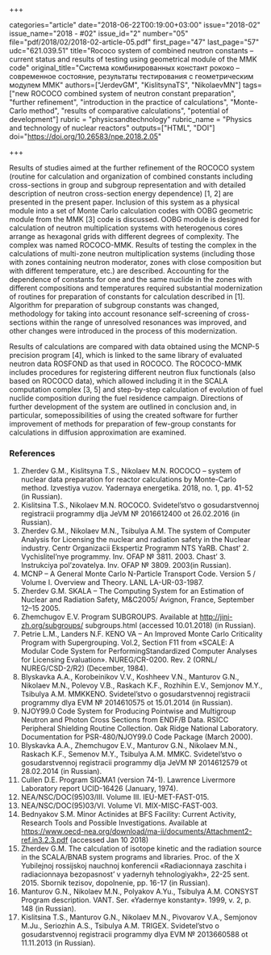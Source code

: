 +++

categories="article"
date="2018-06-22T00:19:00+03:00"
issue="2018-02"
issue_name="2018 - #02"
issue_id="2"
number="05"
file="pdf/2018/02/2018-02-article-05.pdf"
first_page="47"
last_page="57"
udc="621.039.51"
title="Rococo system of combined neutron constants – current status and results of testing using geometrical module of the MMK code"
original_title="Система комбинированных констант рококо – современное состояние, результаты тестирования с геометрическим модулем ММК"
authors=["JerdevGM", "KislitsynaTS", "NikolaevMN"]
tags=["new ROCOCO combined system of neutron constant preparation", "further refinement", "introduction in the practice of calculations", "Monte-Carlo method", "results of comparative calculations", "potential of development"]
rubric = "physicsandtechnology"
rubric_name = "Physics and technology of nuclear reactors"
outputs=["HTML", "DOI"]
doi="https://doi.org/10.26583/npe.2018.2.05"

+++

Results of studies aimed at the further refinement of the ROCOCO system (routine for calculation and organization of combined constants including cross-sections in group and subgroup representation and with detailed description of neutron cross-section energy dependence) [1, 2] are presented in the present paper. Inclusion of this system as a physical module into a set of Monte Carlo calculation codes with OOBG geometric module from the MMK [3] code is discussed. OOBG module is designed for calculation of neutron multiplication systems with heterogenous cores arrange as hexagonal grids with different degrees of complexity. The complex was named ROCOCO-MMK. Results of testing the complex in the calculations of multi-zone neutron multiplication systems (including those with zones containing neutron moderator, zones with close composition but with different temperature, etc.) are described. Accounting for the dependence of constants for one and the same nuclide in the zones with different compositions and temperatures required substantial modernization of routines for preparation of constants for calculation described in [1]. Algorithm for preparation of subgroup constants was changed, methodology for taking into account resonance self-screening of cross-sections within the range of unresolved resonances was improved, and other changes were introduced in the process of this modernization.

Results of calculations are compared with data obtained using the MCNP-5 precision program [4], which is linked to the same library of evaluated neutron data ROSFOND as that used in ROCOCO. The ROCOCO-MMK includes procedures for registering different neutron flux functionals (also based on ROCOCO data), which allowed including it in the SCALA computation complex [3, 5] and step-by-step calculation of evolution of fuel nuclide composition during the fuel residence campaign. Directions of further development of the system are outlined in conclusion and, in particular, somepossibilities of using the created software for further improvement of methods for preparation of few-group constants for calculations in diffusion approximation are examined.

### References

1. Zherdev G.M., Kislitsyna T.S., Nikolaev M.N. ROCOCO – system of nuclear data preparation for reactor calculations by Monte-Carlo method. Izvestiya vuzov. Yadernaya energetika. 2018, no. 1, pp. 41-52 (in Russian).
2. Kislitsina T.S., Nikolaev M.N. ROCOCO. Svidetel’stvo o gosudarstvennoj registracii programmy dlja JeVM № 2016612400 ot 26.02.2016 (in Russian).
3. Zherdev G.M., Nikolaev M.N., Tsibulya A.M. The system of Computer Analysis for Licensing the nuclear and radiation safety in the Nuclear industry. Centr Organizacii Ekspertiz Programm NTS YaRB. Chast’ 2. Vychislitel’nye programmy. Inv. OFAP № 3811. 2003. Chast’ 3. Instrukciya pol’zovatelya. Inv. OFAP № 3809. 2003(in Russian).
4. MCNP – A General Monte Carlo N-Particle Transport Code. Version 5 / Volume I. Overview and Theory. LANL LA-UR-03-1987.
5. Zherdev G.M. SKALA – The Computing System for an Estimation of Nuclear and Radiation Safety, M&C2005/ Avignon, France, September 12–15 2005.
6. Zhemchugov E.V. Program SUBGROUPS. Available at http://jini-zh.org/subgroups/ subgroups.html (accessed 10.01.2018) (in Russian).
7. Petrie L.M., Landers N.F. КENO VA – An Improved Monte Carlo Criticality Program with Supergrouping. Vol.2, Section F11 from «SCALE: A Modular Code System for PerformingStandardized Computer Analyses for Licensing Evaluation». NUREG/CR-0200. Rev. 2 (ORNL/ NUREG/CSD-2/R2) (December, 1984).
8. Blyskavka A.A., Korobeinikov V.V., Koshheev V.N., Manturov G.N., Nikolaev M.N., Polevoy V.B., Raskach K.F., Rozhihin E.V., Semjonov M.Y., Tsibulya A.M. MMKKENO. Svidetel’stvo o gosudarstvennoj registracii programmy dlya EVM № 2014610575 ot 15.01.2014 (in Russian).
9. NJOY99.0 Code System for Producing Pointwise and Multigroup Neutron and Photon Cross Sections from ENDF/B Data. RSICC Peripheral Shielding Routine Collection. Oak Ridge National Laboratory. Documentation for PSR-480/NJOY99.0 Code Package (March 2000).
10. Blyskavka A.A., Zhemchugov E.V., Manturov G.N., Nikolaev M.N., Raskach K.F., Semenov M.Y., Tsibulya A.M. MMKC. Svidetel’stvo o gosudarstvennoj registracii programmy dlja JeVM № 2014612579 ot 28.02.2014 (in Russian).
11. Cullen D.E. Program SIGMA1 (version 74-1). Lawrence Livermore Laboratory report UCID-16426 (January, 1974).
12. NEA/NSC/DOC(95)03/III. Volume III. IEU-MET-FAST-015.
13. NEA/NSC/DOC(95)03/VI. Volume VI. MIX-MISC-FAST-003.
14. Bednyakov S.M. Minor Actinides at BFS Facility: Current Activity, Research Tools and Possible Investigations. Available at https://www.oecd-nea.org/download/ma-ii/documents/Attachment2-ref.in3.2.3.pdf (accessed Jan 10 2018)
15. Zherdev G.M. The calculation of isotope kinetic and the radiation source in the SCALA/BNAB system programs and libraries. Proc. of the X Yubilejnoj rossijskoj nauchnoj konferencii «Radiacionnaya zaschita i radiacionnaya bezopasnost’ v yadernyh tehnologiyakh», 22-25 sent. 2015. Sbornik tezisov, dopolnenie, pp. 16-17 (in Russian).
16. Manturov G.N., Nikolaev M.N., Polyakov A.Yu., Tsibulya A.M. CONSYST Program description. VANT. Ser. «Yadernye konstanty». 1999, v. 2, p. 148 (in Russian).
17. Kislitsina T.S., Manturov G.N., Nikolaev M.N., Pivovarov V.A., Semjonov M.Ju., Seriozhin A.S., Tsibulya A.M. TRIGEX. Svidetel’stvo o gosudarstvennoj registracii programmy dlya EVM № 2013660588 ot 11.11.2013 (in Russian).